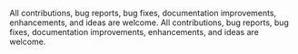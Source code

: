All contributions, bug reports, bug fixes, documentation improvements, enhancements, and ideas are welcome.
 All contributions, bug reports, bug fixes, documentation improvements, enhancements, and ideas are welcome.
